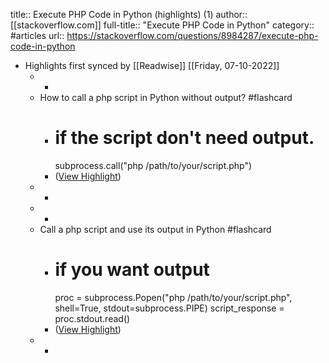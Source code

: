 title:: Execute PHP Code in Python (highlights) (1)
author:: [[stackoverflow.com]]
full-title:: "Execute PHP Code in Python"
category:: #articles
url:: https://stackoverflow.com/questions/8984287/execute-php-code-in-python

- Highlights first synced by [[Readwise]] [[Friday, 07-10-2022]]
	- -
	- How to call a php script in Python without output? #flashcard
		- # if the script don't need output.
		  subprocess.call("php /path/to/your/script.php")
		- ([View Highlight](https://instapaper.com/read/1398183271/15904175))
	- -
	- -
	- Call a php script and use its output in Python #flashcard
		- # if you want output
		  proc = subprocess.Popen("php /path/to/your/script.php", shell=True, stdout=subprocess.PIPE)
		  script_response = proc.stdout.read()
		- ([View Highlight](https://instapaper.com/read/1398183271/15904192))
	- -